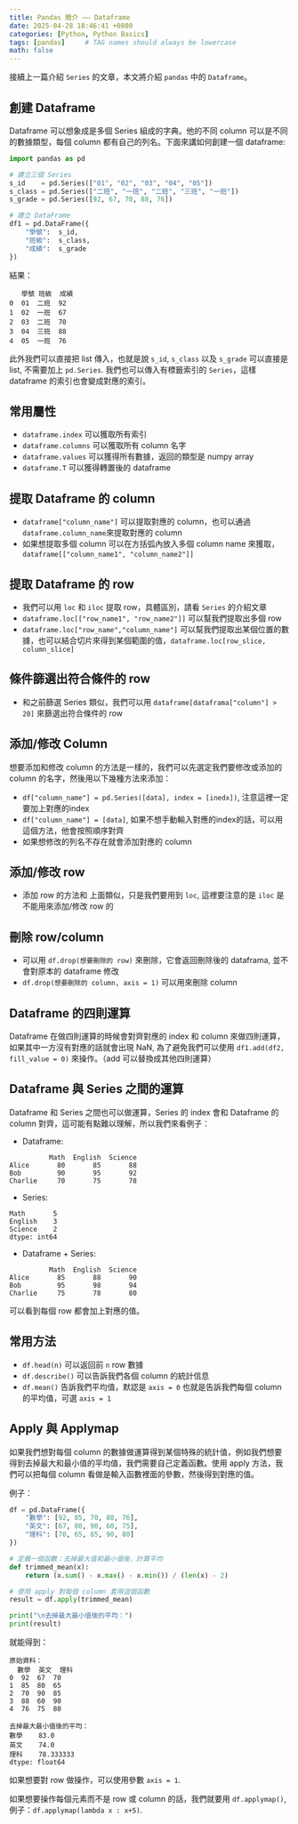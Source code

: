 ```yaml
---
title: Pandas 簡介 —— Dataframe
date: 2025-04-28 18:46:41 +0800
categories: [Python, Python Basics]
tags: [pandas]     # TAG names should always be lowercase
math: false
---
```


接續上一篇介紹 `Series` 的文章，本文將介紹 `pandas` 中的 `Dataframe`。

## 創建 Dataframe

Dataframe 可以想象成是多個 Series 組成的字典。他的不同 column 可以是不同的數據類型，每個 column 都有自己的列名。下面來講如何創建一個 dataframe:

```python
import pandas as pd

# 建立三個 Series
s_id    = pd.Series(["01", "02", "03", "04", "05"])
s_class = pd.Series(["二班", "一班", "二班", "三班", "一班"])
s_grade = pd.Series([92, 67, 70, 88, 76])

# 建立 DataFrame
df1 = pd.DataFrame({
    "學號":  s_id,
    "班級":  s_class,
    "成績":  s_grade
})
```

結果：

```
   學號 班級  成績
0  01  二班  92
1  02  一班  67
2  03  二班  70
3  04  三班  88
4  05  一班  76
```

此外我們可以直接把 list 傳入，也就是說 `s_id`, `s_class` 以及 `s_grade` 可以直接是 list, 不需要加上 `pd.Series`. 我們也可以傳入有標籤索引的 `Series`，這樣 dataframe 的索引也會變成對應的索引。

## 常用屬性

* `dataframe.index` 可以獲取所有索引
* `dataframe.columns` 可以獲取所有 column 名字
* `dataframe.values` 可以獲得所有數據，返回的類型是 numpy array
* `dataframe.T` 可以獲得轉置後的 dataframe

## 提取 Dataframe 的 column

* `dataframe["column_name"]` 可以提取對應的 column，也可以通過 `dataframe.column_name`來提取對應的 column` `&#x20;
* 如果想提取多個 column 可以在方括弧內放入多個 column name 來獲取，`dataframe[["column_name1", "column_name2"]]`

## 提取 Dataframe 的 row

* 我們可以用 `loc` 和 `iloc` 提取 row，具體區別，請看 `Series` 的介紹文章
* `dataframe.loc[["row_name1", "row_name2"]]` 可以幫我們提取出多個 row
* `dataframe.loc["row_name","column_name"]` 可以幫我們提取出某個位置的數據，也可以結合切片來得到某個範圍的值，`dataframe.loc[row_slice, column_slice]`

## 條件篩選出符合條件的 row

* 和之前篩選 Series 類似，我們可以用 `dataframe[dataframa["column"] > 20]` 來篩選出符合條件的 row

## 添加/修改 Column

想要添加和修改 column 的方法是一樣的，我們可以先選定我們要修改或添加的 column 的名字，然後用以下幾種方法來添加：

* `df["column_name"] = pd.Series([data], index = [inedx])`, 注意這裡一定要加上對應的index
* `df["column_name"] = [data]`, 如果不想手動輸入對應的index的話，可以用這個方法，他會按照順序對齊
* 如果想修改的列名不存在就會添加對應的 column

## 添加/修改 row

* 添加 row 的方法和 上面類似，只是我們要用到 `loc`, 這裡要注意的是 `iloc` 是不能用來添加/修改 row 的

## 刪除 row/column

* 可以用 `df.drop(想要刪除的 row)` 來刪除，它會返回刪除後的 dataframa, 並不會對原本的 dataframe 修改
* `df.drop(想要刪除的 column, axis = 1)` 可以用來刪除 column

## Dataframe 的四則運算

Dataframe 在做四則運算的時候會對齊對應的 index 和 column 來做四則運算，如果其中一方沒有對應的話就會出現 NaN, 為了避免我們可以使用 `df1.add(df2, fill_value = 0)` 來操作。（add 可以替換成其他四則運算）

## Dataframe 與 Series 之間的運算

Dataframe 和 Series 之間也可以做運算，Series 的 index 會和 Dataframe 的 column 對齊，這可能有點難以理解，所以我們來看例子：

* Dataframe:

```
          Math  English  Science
Alice       80       85       88
Bob         90       95       92
Charlie     70       75       78
```

* Series:

```
Math       5
English    3
Science    2
dtype: int64
```

* Dataframe + Series:

```
          Math  English  Science
Alice       85       88       90
Bob         95       98       94
Charlie     75       78       80
```

可以看到每個 row 都會加上對應的值。

## 常用方法

* `df.head(n)` 可以返回前 `n` row 數據
* `df.describe()` 可以告訴我們各個 column 的統計信息
* `df.mean()` 告訴我們平均值，默認是 `axis = 0` 也就是告訴我們每個 column 的平均值，可選 `axis = 1`

## Apply 與 Applymap

如果我們想對每個 column 的數據做運算得到某個特殊的統計值，例如我們想要得到去掉最大和最小值的平均值，我們需要自己定義函數。使用 apply 方法，我們可以把每個 column 看做是輸入函數裡面的參數，然後得到對應的值。

例子：

```python
df = pd.DataFrame({
    "數學": [92, 85, 70, 88, 76],
    "英文": [67, 80, 90, 60, 75],
    "理科": [70, 65, 85, 90, 80]
})

# 定義一個函數：去掉最大值和最小值後，計算平均
def trimmed_mean(x):
    return (x.sum() - x.max() - x.min()) / (len(x) - 2)

# 使用 apply 對每個 column 套用這個函數
result = df.apply(trimmed_mean)

print("\n去掉最大最小值後的平均：")
print(result)
```

就能得到：

```
原始資料：
  數學  英文  理科
0  92  67  70
1  85  80  65
2  70  90  85
3  88  60  90
4  76  75  80

去掉最大最小值後的平均：
數學    83.0
英文    74.0
理科    78.333333
dtype: float64
```

如果想要對 row 做操作，可以使用參數 `axis = 1`.

如果想要操作每個元素而不是 row 或 column 的話，我們就要用 `df.applymap()`, 例子：`df.applymap(lambda x : x+5)`.
